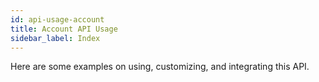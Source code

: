 ```yaml
---
id: api-usage-account
title: Account API Usage
sidebar_label: Index
---
```


Here are some examples on using, customizing, and integrating this API.